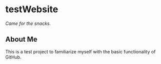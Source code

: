 # testWebsite

*Came for the snacks.*

## About Me

This is a test project to familiarize myself with the basic functionality of GitHub.

